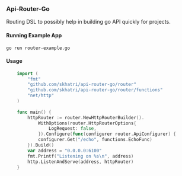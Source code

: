 ### Api-Router-Go

Routing DSL to possibly help in building go API quickly for projects.

#### Running Example App
```
go run router-example.go
```

#### Usage

```go
    import (
        "fmt"
        "github.com/skhatri/api-router-go/router"
        "github.com/skhatri/api-router-go/router/functions"
        "net/http"
    )
    
    func main() {
        httpRouter := router.NewHttpRouterBuilder().
            WithOptions(router.HttpRouterOptions{
                LogRequest: false,
            }).Configure(func(configurer router.ApiConfigurer) {
            configurer.Get("/echo", functions.EchoFunc)
        }).Build()
        var address = "0.0.0.0:6100"
        fmt.Printf("Listening on %s\n", address)
        http.ListenAndServe(address, httpRouter)
    }
```
